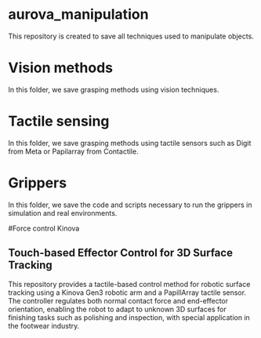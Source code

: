 # aurova_manipulation
This repository is created to save all techniques used to manipulate objects.

# Vision methods
In this folder, we save grasping methods using vision techniques.

# Tactile sensing
In this folder, we save grasping methods using tactile sensors such as Digit from Meta or Papilarray from Contactile.

# Grippers
In this folder, we save the code and scripts necessary to run the grippers in simulation and real environments. 

#Force control Kinova
## Touch-based Effector Control for 3D Surface Tracking

This repository provides a tactile-based control method for robotic surface tracking using a Kinova Gen3 robotic arm and a PapillArray tactile sensor. The controller regulates both normal contact force and end-effector orientation, enabling the robot to adapt to unknown 3D surfaces for finishing tasks such as polishing and inspection, with special application in the footwear industry.
